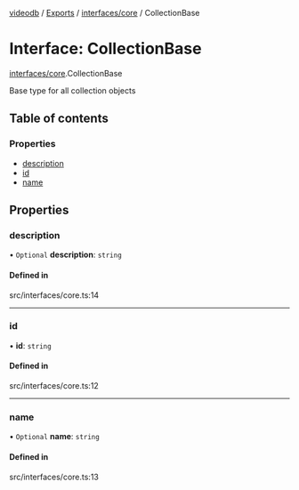 [videodb](../README.md) / [Exports](../modules.md) / [interfaces/core](../modules/interfaces_core.md) / CollectionBase

# Interface: CollectionBase

[interfaces/core](../modules/interfaces_core.md).CollectionBase

Base type for all collection objects

## Table of contents

### Properties

- [description](interfaces_core.CollectionBase.md#description)
- [id](interfaces_core.CollectionBase.md#id)
- [name](interfaces_core.CollectionBase.md#name)

## Properties

### description

• `Optional` **description**: `string`

#### Defined in

src/interfaces/core.ts:14

___

### id

• **id**: `string`

#### Defined in

src/interfaces/core.ts:12

___

### name

• `Optional` **name**: `string`

#### Defined in

src/interfaces/core.ts:13
